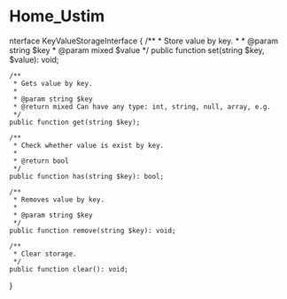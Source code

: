 # Home_Ustim
nterface KeyValueStorageInterface
{
    /**
     * Store value by key.
     *
     * @param string $key
     * @param mixed $value
     */
    public function set(string $key, $value): void;

    /**
     * Gets value by key.
     *
     * @param string $key
     * @return mixed Can have any type: int, string, null, array, e.g.
     */
    public function get(string $key);

    /**
     * Check whether value is exist by key.
     *
     * @return bool
     */
    public function has(string $key): bool;

    /**
     * Removes value by key.
     *
     * @param string $key
     */
    public function remove(string $key): void;

    /**
     * Clear storage.
     */
    public function clear(): void;
}
